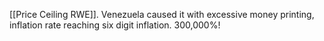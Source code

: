 [[Price Ceiling RWE]]. Venezuela caused it with excessive money printing, inflation rate reaching six digit inflation. 300,000%!
